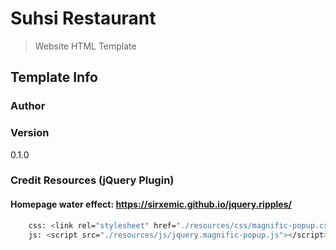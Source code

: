# Suhsi Restaurant
> Website HTML Template


## Template Info

### Author


### Version

0.1.0

### Credit Resources (jQuery Plugin)

#### Homepage water effect: https://sirxemic.github.io/jquery.ripples/
```bash
    css: <link rel="stylesheet" href="./resources/css/magnific-popup.css">
    js: <script src="./resources/js/jquery.magnific-popup.js"></script>
```
